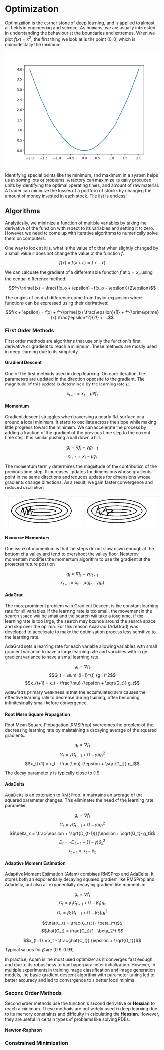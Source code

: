 # Optimization

Optimization is the corner stone of deep learning, and is applied to almost all fields in engineering and science. As humans, we are usually interested in understanding the behaviour at the boundaries and extremes. When we plot $f(x)=x^2$, the first thing we look at is the point $(0, 0)$ which is coincidentally the minimum.

<img src="x_2.png">

Identifying special points like the minimum, and maximum in a system helps us in solving lots of problems. A factory can maximize its daily produced units by identifying the optimal operating times, and amount of raw material. A trader can minimize the losses of a portfolio of stocks by changing the amount of money invested in each stock. The list is endless!

## Algorithms

Analytically, we minimize a function of multiple variables by taking the derivative of the function with repect to its variables and setting it to zero. However, we need to come up with iterative algorithms to numerically solve them on computers.

One way to look at it is, what is the value of $x$ that when slightly changed by a small value $\epsilon$ does not change the value of the function $f$. 

$$f(x) \approx f(x + \epsilon) \approx f(x - \epsilon)$$

We can calcuate the gradient of a differentiable function $f$ at $x=x_o$ using the central difference method:

$$f^{\prime}(x) = \frac{f(x_o + \epsilon) - f(x_o - \epsilon)}{2\epsilon}$$

The origins of central difference come from Taylor expansion where functions can be expressed using their derivatives:

$$f(x + \epsilon) = f(x) + f^{\prime}(x) \frac{\epsilon}{1!} + f^{\prime\prime}(x) \frac{\epsilon^2}{2!} + ...$$

### First Order Methods

First order methods are algorithms that use only the function's first derivative or gradient to reach a minimum. These methods are mostly used in deep learning due to its simplicity.

#### Gradient Descent

One of the first methods used in deep learning. On each iteration, the parameters are updated in the direction opposite to the gradient. The magnitude of this update is determined by the learning rate $\mu$.

$$x_{t+1} = x_{t} - \mu \nabla f_t$$


#### Momentum

Gradient descent struggles when traversing a nearly flat surface or a around a local minimum. It starts to oscillate across the slope while making little progress toward the minimum. We can accelerate the process by adding a fraction of the gradient of the previous time step to the current time step. It is similar pushing a ball down a hill.

$$g_t = \nabla f_t + \gamma g_{t-1}$$
$$x_{t+1} = x_{t} - \mu g_t$$

The momentum term $\gamma$ determines the magnitude of the contribution of the previous time step. It increases updates for dimensions whose gradients point in the same directions and reduces updates for dimensions whose gradients change directions. As a result, we gain faster convergence and reduced oscillation

<img src="momentum.png">

#### Nesterov Momentum
One issue of momentum is that the steps do not slow down enough at the bottom of a valley and tend to overshoot the valley floor. Nesterov momentum modifies the momentum algorithm to use the gradient at the projected future position

$$g_t = \nabla f_t + \gamma g_{t-1}$$
$$x_{t+1} = x_t - \mu (g_t + \gamma g_t)$$

#### AdaGrad

The most prominent problem with Gradient Descent is the constant learning rate for all variables. If the learning rate is too small, the movement in the search space will be small and the search will take a long time. If the learning rate is too large, the search may bounce around the search space and skip over the optima. For this reason AdaGrad (AdaGrad) was developed to accelerate to make the optimization process less sensitive to the learning rate.

AdaGrad sets a learning rate for each variable allowing variables with small gradient variance to have a large learning rate and variables with large gradient variance to have a small learning rate.

$$g_t = \nabla f_t$$
$$G_t = \sum_{i=1}^{t} {g_i}^2$$
$$x_{t+1} = x_t - \frac{\mu} {\epsilon + \sqrt{G_t}} g_t$$

AdaGrad’s primary weakness is that the accumulated sum causes the effective learning rate to decrease during training, often becoming infinitesimally small before convergence.

#### Root Mean Square Propagation

Root Mean Square Propagation (RMSProp) overcomes the problem of the decreasing learning rate by maintaining a decaying average of the squared gradients.

$$g_t = \nabla f_t$$
$$G_t = \gamma G_{t-1} + (1 - \gamma) {g_t}^2$$
$$x_{t+1} = x_t - \frac{\mu} {\epsilon + \sqrt{G_t}} g_t$$

The decay parameter $\gamma$ is typically close to $0.9$.

#### AdaDelta

AdaDelta is an extension to RMSProp. It maintains an average of the squared parameter changes. This eliminates the need of the learning rate parameter.

$$g_t = \nabla f_t$$
$$G_t = \gamma G_{t-1} + (1 - \gamma){g_t}^2$$
$$\delta_x = \frac{\epsilon + \sqrt{D_{t-1}}}{\epsilon + \sqrt{G_t}} g_t$$
$$D_t = \gamma D_{t-1} + (1 - \gamma) {\delta_x}^2$$
$$x_{t+1} = x_t - \delta_x$$

#### Adaptive Moment Estimation

Adaptive Moment Estimation (Adam) combines RMSProp and AdaDelta. It stores both an exponentially decaying squared gradient like RMSProp and Adadelta, but also an exponentially decaying gradient like momentum.

$$g_t = \nabla f_t$$
$$C_t = \beta_1 C_{t-1} + (1 - \beta_1) {g_t}$$
$$G_t = \beta_2 G_{t-1} + (1 - \beta_2) {g_t}^2$$

$$\hat{C_t} = \frac{C_t}{1 - \beta_1^t}$$
$$\hat{G_t} = \frac{G_t}{1 - \beta_2^t}$$

$$x_{t+1} = x_t - \frac{\hat{C_t}} {\epsilon + \sqrt{G_t}}$$

Typical values for $\beta$ are $(0.9,0.99)$.

In practice, Adam is the most used optimizer as it converges fast enough and due to its robustness to bad hyperparameter initialization. However, in multiple experiments in training image classification and image generation models, the basic gradient descent algorithm with parameter tuning led to better accuracy and led to convergence to a better local minima.

### Second Order Methods

Second order methods use the function's second derivative or **Hessian** to reach a minimum. These methods are not widely used in deep learning due to its memory constraints and difficulty in calculating the **Hessian**. However, they are useful in certain types of problems like solving PDEs.

#### Newton-Raphson




### Constrained Minimization
